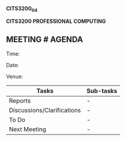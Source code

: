 **CITS3200<sub>04</sub>**

**CITS3200 PROFESSIONAL COMPUTING**

## MEETING \# AGENDA

Time:

Date:

Venue:

| Tasks                      | Sub-tasks |
|----------------------------|-----------|
| Reports                    | \-        |
| Discussions/Clarifications | \-        |
| To Do                      | \-        |
| Next Meeting               | \-        |
